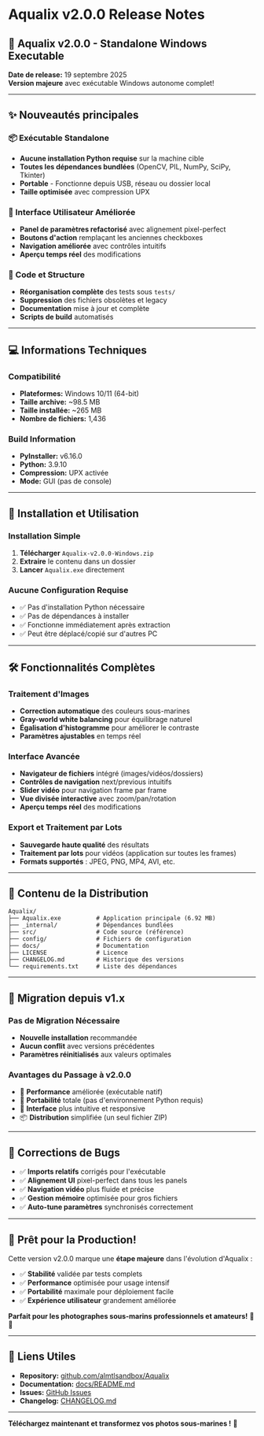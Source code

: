# Aqualix v2.0.0 Release Notes

## 🚀 Aqualix v2.0.0 - Standalone Windows Executable

**Date de release:** 19 septembre 2025  
**Version majeure** avec exécutable Windows autonome complet!

---

## ✨ Nouveautés principales

### 📦 Exécutable Standalone
- **Aucune installation Python requise** sur la machine cible
- **Toutes les dépendances bundlées** (OpenCV, PIL, NumPy, SciPy, Tkinter)
- **Portable** - Fonctionne depuis USB, réseau ou dossier local
- **Taille optimisée** avec compression UPX

### 🎯 Interface Utilisateur Améliorée
- **Panel de paramètres refactorisé** avec alignement pixel-perfect
- **Boutons d'action** remplaçant les anciennes checkboxes
- **Navigation améliorée** avec contrôles intuitifs
- **Aperçu temps réel** des modifications

### 🔧 Code et Structure
- **Réorganisation complète** des tests sous `tests/`
- **Suppression** des fichiers obsolètes et legacy
- **Documentation** mise à jour et complète
- **Scripts de build** automatisés

---

## 💻 Informations Techniques

### Compatibilité
- **Plateformes:** Windows 10/11 (64-bit)
- **Taille archive:** ~98.5 MB
- **Taille installée:** ~265 MB
- **Nombre de fichiers:** 1,436

### Build Information
- **PyInstaller:** v6.16.0
- **Python:** 3.9.10
- **Compression:** UPX activée
- **Mode:** GUI (pas de console)

---

## 🎯 Installation et Utilisation

### Installation Simple
1. **Télécharger** `Aqualix-v2.0.0-Windows.zip`
2. **Extraire** le contenu dans un dossier
3. **Lancer** `Aqualix.exe` directement

### Aucune Configuration Requise
- ✅ Pas d'installation Python nécessaire
- ✅ Pas de dépendances à installer
- ✅ Fonctionne immédiatement après extraction
- ✅ Peut être déplacé/copié sur d'autres PC

---

## 🛠️ Fonctionnalités Complètes

### Traitement d'Images
- **Correction automatique** des couleurs sous-marines
- **Gray-world white balancing** pour équilibrage naturel
- **Égalisation d'histogramme** pour améliorer le contraste
- **Paramètres ajustables** en temps réel

### Interface Avancée
- **Navigateur de fichiers** intégré (images/vidéos/dossiers)
- **Contrôles de navigation** next/previous intuitifs
- **Slider vidéo** pour navigation frame par frame
- **Vue divisée interactive** avec zoom/pan/rotation
- **Aperçu temps réel** des modifications

### Export et Traitement par Lots
- **Sauvegarde haute qualité** des résultats
- **Traitement par lots** pour vidéos (application sur toutes les frames)
- **Formats supportés** : JPEG, PNG, MP4, AVI, etc.

---

## 📁 Contenu de la Distribution

```
Aqualix/
├── Aqualix.exe          # Application principale (6.92 MB)
├── _internal/           # Dépendances bundlées
├── src/                 # Code source (référence)
├── config/              # Fichiers de configuration
├── docs/                # Documentation
├── LICENSE              # Licence
├── CHANGELOG.md         # Historique des versions
└── requirements.txt     # Liste des dépendances
```

---

## 🔄 Migration depuis v1.x

### Pas de Migration Nécessaire
- **Nouvelle installation** recommandée
- **Aucun conflit** avec versions précédentes
- **Paramètres réinitialisés** aux valeurs optimales

### Avantages du Passage à v2.0.0
- 🚀 **Performance** améliorée (exécutable natif)
- 💾 **Portabilité** totale (pas d'environnement Python requis)  
- 🎯 **Interface** plus intuitive et responsive
- 📦 **Distribution** simplifiée (un seul fichier ZIP)

---

## 🐛 Corrections de Bugs

- ✅ **Imports relatifs** corrigés pour l'exécutable
- ✅ **Alignement UI** pixel-perfect dans tous les panels
- ✅ **Navigation vidéo** plus fluide et précise
- ✅ **Gestion mémoire** optimisée pour gros fichiers
- ✅ **Auto-tune paramètres** synchronisés correctement

---

## 🎉 Prêt pour la Production!

Cette version v2.0.0 marque une **étape majeure** dans l'évolution d'Aqualix :

- ✅ **Stabilité** validée par tests complets
- ✅ **Performance** optimisée pour usage intensif  
- ✅ **Portabilité** maximale pour déploiement facile
- ✅ **Expérience utilisateur** grandement améliorée

**Parfait pour les photographes sous-marins professionnels et amateurs!** 🌊📸

---

## 🔗 Liens Utiles

- **Repository:** [github.com/almtlsandbox/Aqualix](https://github.com/almtlsandbox/Aqualix)
- **Documentation:** [docs/README.md](docs/README.md)
- **Issues:** [GitHub Issues](https://github.com/almtlsandbox/Aqualix/issues)
- **Changelog:** [CHANGELOG.md](CHANGELOG.md)

---

**Téléchargez maintenant et transformez vos photos sous-marines !** 🚀
